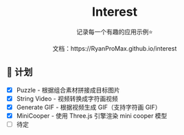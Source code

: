 <h1 align="center">Interest</h1>

<p align="center">
    记录每一个有趣的应用示例⭐
</p>

<p align="center">
    文档：https://RyanProMax.github.io/interest
</p>

## 📅 计划

- [x] Puzzle - 根据组合素材拼接成目标图片
- [x] String Video - 视频转换成字符画视频
- [x] Generate GIF - 根据视频生成 GIF（支持字符画 GIF）
- [x] MiniCooper - 使用 Three.js 引擎渲染 mini cooper 模型
- [ ] 待定
